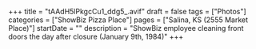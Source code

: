 +++
title = "tAAdH5lPkgcCu1_ddg5_.avif"
draft = false
tags = ["Photos"]
categories = ["ShowBiz Pizza Place"]
pages = ["Salina, KS (2555 Market Place)"]
startDate = ""
description = "ShowBiz employee cleaning front doors the day after closure (January 9th, 1984)"
+++
